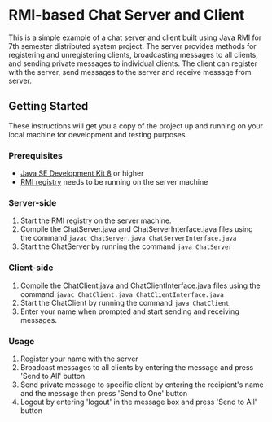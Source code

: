 # RMI-based Chat Server and Client

This is a simple example of a chat server and client built using Java RMI for 7th semester distributed system project. The server provides methods for registering and unregistering clients, broadcasting messages to all clients, and sending private messages to individual clients. The client can register with the server, send messages to the server and receive message from server.

## Getting Started

These instructions will get you a copy of the project up and running on your local machine for development and testing purposes.

### Prerequisites

- [Java SE Development Kit 8](https://www.oracle.com/java/technologies/javase-jdk8-downloads.html) or higher
- [RMI registry](https://docs.oracle.com/en/java/javase/11/docs/specs/rmi/index.html) needs to be running on the server machine

### Server-side

1. Start the RMI registry on the server machine.
2. Compile the ChatServer.java and ChatServerInterface.java files using the command `javac ChatServer.java ChatServerInterface.java`
3. Start the ChatServer by running the command `java ChatServer`

### Client-side

1. Compile the ChatClient.java and ChatClientInterface.java files using the command `javac ChatClient.java ChatClientInterface.java`
2. Start the ChatClient by running the command `java ChatClient`
3. Enter your name when prompted and start sending and receiving messages.

### Usage

1. Register your name with the server
2. Broadcast messages to all clients by entering the message and press 'Send to All' button
3. Send private message to specific client by entering the recipient's name and the message then press 'Send to One' button
4. Logout by entering 'logout' in the message box and press 'Send to All' button
